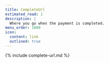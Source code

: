 ```yaml
---
title: CompleteUrl
estimated_read: 1
description: |
  Where you go when the payment is completed.
menu_order: 1800
icon:
  content: link
  outlined: true
---
```


{% include complete-url.md %}
